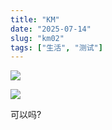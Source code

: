 ```yaml
---
title: "KM"
date: "2025-07-14"
slug: "km02"
tags: ["生活", "测试"]
---
```

![](https://prod-files-secure.s3.us-west-2.amazonaws.com/112d0858-5090-4d34-a606-b75eb8d65fd2/2c440099-43fe-48d8-8b77-f88fb0d68c3e/1000201192.jpg?X-Amz-Algorithm=AWS4-HMAC-SHA256&X-Amz-Content-Sha256=UNSIGNED-PAYLOAD&X-Amz-Credential=ASIAZI2LB466WJQ4QRO7%2F20250724%2Fus-west-2%2Fs3%2Faws4_request&X-Amz-Date=20250724T111010Z&X-Amz-Expires=3600&X-Amz-Security-Token=IQoJb3JpZ2luX2VjEAMaCXVzLXdlc3QtMiJHMEUCIQDmIY3f8zMA15ibOaXl43tEV6DNUM7bm%2FlXPuUvIB0%2BuwIgSh625Cl6bxFDEIm04JaBMlAP55jcoNnfRcQ7xFFT%2FGkq%2FwMILBAAGgw2Mzc0MjMxODM4MDUiDHv4x9oR%2FioMcu8RDyrcA06p8raet0eoidLzlydqmbNl2ZUV24reQfPcO5YZ4tCJ%2B%2BqeJHO84sjTPsiu0DXSt7tvd7UhnUImQW3PnASBvCqdZ8hF4iEIhME0SVUpDgJw9Fb%2B6r2uAVxNVhmIGVbnncDvhadRIcmTgmEoefm%2BHthW1h3%2BR4x9D4ocLWbI4WPisL%2BKwh5rFsybjQ9OOl7L9ZpkCol9IbHZwVbgTh1ugo58VCj%2BGKGXW8vRPFqBnvNECJTPR7Xm%2Bx%2FiMJu5iwUCU59w91zt7NtdqYNG9nZVIQnmANUreiAalgq9Y2gwF9A%2BeehAkEQKM7LqFpiwPyjaoLw%2Bf1GmeL94ysUWmSVzc3NLwyWrXjz6bZ9j4t6AXO3A%2FPx%2F4mGbPjHy3LEW00y9PIX1kWF%2FfiwrsNr5%2BWKzx0GmR2uskhkAXhGkz5mggmNszkSGpSkUqumVPAAJb40gy79oK4BBZuyRWxlVlUCBjD7nRZx6gvGtTzqiCGYZRIOlkHOGQZUbfK5MxoWuIuUQG5EmzS%2BQv4NuagbjS58x4PRel4EjlRzz27nk1YGGuVsd5ERv5j6HPDx4ZcVqWtYNpE8iCeSj7dY0sojbhJPeDaeF1Ap76KWyjvH%2F1VPYtn9RLQiN%2F3520VQAdsRkMJybiMQGOqUBLs8WfZVl30dlc%2BxZeB9LpSVGH9dhPdQ4jD%2FRmg3lUt1lNSNJe4jgDsGj7WDAcBEwp%2Bqo5uDbhO4izB5bWuyA4hZYprRBZPpSj%2B4BEVZqWa2DypcG%2BYdaUZKthlSfZXeQWPaLOR7rOEPCUUQf6zE9vcS9j9InAEpmwUx%2FDSibC03aDEtivEZSLpDm8IQQxPU6JDT%2FopWkxcwdH4HJuZci1Tbe9vbW&X-Amz-Signature=817074c3b4ddd92c12f6510fbbe05c45c02629d978d6d1fcbb0812553b97aea5&X-Amz-SignedHeaders=host&x-amz-checksum-mode=ENABLED&x-id=GetObject)


![](https://prod-files-secure.s3.us-west-2.amazonaws.com/112d0858-5090-4d34-a606-b75eb8d65fd2/fff59916-a50b-483b-9213-038d5e566803/1000200739.png?X-Amz-Algorithm=AWS4-HMAC-SHA256&X-Amz-Content-Sha256=UNSIGNED-PAYLOAD&X-Amz-Credential=ASIAZI2LB466WJQ4QRO7%2F20250724%2Fus-west-2%2Fs3%2Faws4_request&X-Amz-Date=20250724T111010Z&X-Amz-Expires=3600&X-Amz-Security-Token=IQoJb3JpZ2luX2VjEAMaCXVzLXdlc3QtMiJHMEUCIQDmIY3f8zMA15ibOaXl43tEV6DNUM7bm%2FlXPuUvIB0%2BuwIgSh625Cl6bxFDEIm04JaBMlAP55jcoNnfRcQ7xFFT%2FGkq%2FwMILBAAGgw2Mzc0MjMxODM4MDUiDHv4x9oR%2FioMcu8RDyrcA06p8raet0eoidLzlydqmbNl2ZUV24reQfPcO5YZ4tCJ%2B%2BqeJHO84sjTPsiu0DXSt7tvd7UhnUImQW3PnASBvCqdZ8hF4iEIhME0SVUpDgJw9Fb%2B6r2uAVxNVhmIGVbnncDvhadRIcmTgmEoefm%2BHthW1h3%2BR4x9D4ocLWbI4WPisL%2BKwh5rFsybjQ9OOl7L9ZpkCol9IbHZwVbgTh1ugo58VCj%2BGKGXW8vRPFqBnvNECJTPR7Xm%2Bx%2FiMJu5iwUCU59w91zt7NtdqYNG9nZVIQnmANUreiAalgq9Y2gwF9A%2BeehAkEQKM7LqFpiwPyjaoLw%2Bf1GmeL94ysUWmSVzc3NLwyWrXjz6bZ9j4t6AXO3A%2FPx%2F4mGbPjHy3LEW00y9PIX1kWF%2FfiwrsNr5%2BWKzx0GmR2uskhkAXhGkz5mggmNszkSGpSkUqumVPAAJb40gy79oK4BBZuyRWxlVlUCBjD7nRZx6gvGtTzqiCGYZRIOlkHOGQZUbfK5MxoWuIuUQG5EmzS%2BQv4NuagbjS58x4PRel4EjlRzz27nk1YGGuVsd5ERv5j6HPDx4ZcVqWtYNpE8iCeSj7dY0sojbhJPeDaeF1Ap76KWyjvH%2F1VPYtn9RLQiN%2F3520VQAdsRkMJybiMQGOqUBLs8WfZVl30dlc%2BxZeB9LpSVGH9dhPdQ4jD%2FRmg3lUt1lNSNJe4jgDsGj7WDAcBEwp%2Bqo5uDbhO4izB5bWuyA4hZYprRBZPpSj%2B4BEVZqWa2DypcG%2BYdaUZKthlSfZXeQWPaLOR7rOEPCUUQf6zE9vcS9j9InAEpmwUx%2FDSibC03aDEtivEZSLpDm8IQQxPU6JDT%2FopWkxcwdH4HJuZci1Tbe9vbW&X-Amz-Signature=f9c66bce09652e3e518bba7cb1aa358e14273071ede46f6f275a5df7d2716bbb&X-Amz-SignedHeaders=host&x-amz-checksum-mode=ENABLED&x-id=GetObject)


可以吗?

